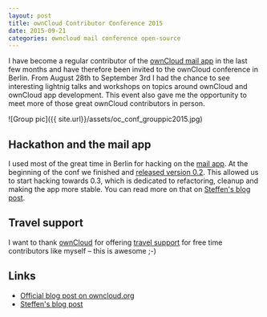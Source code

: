 ```yaml
---
layout: post
title: ownCloud Contributor Conference 2015
date: 2015-09-21
categories: owncloud mail conference open-source
---
```

I have become a regular contributor of the [ownCloud mail app](https://github.com/owncloud/mail) in the last few months and have therefore been invited to the ownCloud conference in Berlin. From August 28th to September 3rd I had the chance to see interesting lightnig talks and workshops on topics around ownCloud and ownCloud app development. This event also gave me the opportunity to meet more of those great ownCloud contributors in person.

![Group pic]({{ site.url}}/assets/oc_conf_grouppic2015.jpg)

## Hackathon and the mail app
I used most of the great time in Berlin for hacking on the [mail app](https://github.com/owncloud/mail). At the beginning of the conf we finished and [released version 0.2](https://apps.owncloud.com/content/show.php/Mail?content=169914). This allowed us to start hacking towards 0.3, which is dedicated to refactoring, cleanup and making the app more stable. You can read more on that on [Steffen's blog post](https://blog.portknox.net/2015/09/the-owncloud-conf-and-mail-app-a-report/).

## Travel support
I want to thank [ownCloud](https://owncloud.org) for offering [travel support](https://mailman.owncloud.org/pipermail/devel/2015-June/001365.html) for free time contributors like myself – this is awesome ;-)

## Links
* [Official blog post on owncloud.org](https://owncloud.org/blog/owncloud-contributor-conference-well-underway/)
* [Steffen's blog post](https://blog.portknox.net/2015/09/the-owncloud-conf-and-mail-app-a-report/)